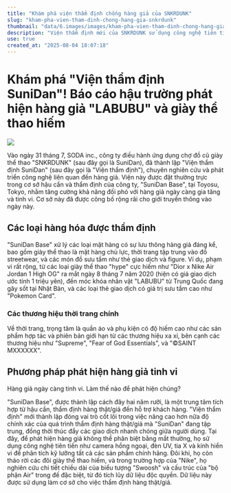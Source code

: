 ```yaml
---
title: "Khám phá viện thẩm định chống hàng giả của SNKRDUNK"
slug: "kham-pha-vien-tham-dinh-chong-hang-gia-snkrdunk"
thumbnail: "data/6.images/images/kham-pha-vien-tham-dinh-chong-hang-gia-snkrdunk.webp"
description: "Viện thẩm định mới của SNKRDUNK sử dụng công nghệ tiên tiến để phát hiện hàng giả tinh vi từ giày dép đến đồ sưu tầm nhằm bảo vệ người tiêu dùng."
use: true
created_at: "2025-08-04 18:07:18"
---
```


# Khám phá "Viện thẩm định SuniDan"! Báo cáo hậu trường phát hiện hàng giả "LABUBU" và giày thể thao hiếm

![](/images/20250804-02176136-wwdjapan-000-2-view.webp)

Vào ngày 31 tháng 7, SODA inc., công ty điều hành ứng dụng chợ đồ cũ giày thể thao "SNKRDUNK" (sau đây gọi là SuniDan), đã thành lập "Viện thẩm định SuniDan" (sau đây gọi là "Viện thẩm định"), chuyên nghiên cứu và phát triển công nghệ liên quan đến hàng giả. Viện này được đặt thường trực trong cơ sở hậu cần và thẩm định của công ty, "SuniDan Base", tại Toyosu, Tokyo, nhằm tăng cường khả năng đối phó với hàng giả ngày càng gia tăng và tinh vi. Cơ sở này đã được công bố rộng rãi cho giới truyền thông vào ngày này.

## Các loại hàng hóa được thẩm định

"SuniDan Base" xử lý các loại mặt hàng có sự lưu thông hàng giả đáng kể, bao gồm giày thể thao là mặt hàng chủ lực, thời trang tập trung vào đồ streetwear, và các món đồ sưu tầm như thẻ giao dịch và figure. Ví dụ, phạm vi rất rộng, từ các loại giày thể thao "hype" cực hiếm như "Dior x Nike Air Jordan 1 High OG" ra mắt ngày 8 tháng 7 năm 2020 (hiện có giá giao dịch ước tính 1 triệu yên), đến móc khóa nhân vật "LABUBU" từ Trung Quốc đang gây sốt tại Nhật Bản, và các loại thẻ giao dịch có giá trị sưu tầm cao như "Pokemon Card".

### Các thương hiệu thời trang chính

Về thời trang, trọng tâm là quần áo và phụ kiện có độ hiếm cao như các sản phẩm hợp tác và phiên bản giới hạn từ các thương hiệu xa xỉ, bên cạnh các thương hiệu như "Supreme", "Fear of God Essentials", và "©︎SAINT MXXXXXX".

## Phương pháp phát hiện hàng giả tinh vi

Hàng giả ngày càng tinh vi. Làm thế nào để phát hiện chúng?

"SuniDan Base", được thành lập cách đây hai năm rưỡi, là một trung tâm tích hợp từ hậu cần, thẩm định hàng thật/giả đến hỗ trợ khách hàng. "Viện thẩm định" mới thành lập đóng vai trò cốt lõi trong việc nâng cao hơn nữa độ chính xác của quá trình thẩm định hàng thật/giả mà "SuniDan" đang tập trung, đồng thời thúc đẩy các giao dịch nhanh chóng giữa người dùng. Tại đây, để phát hiện hàng giả không thể phân biệt bằng mắt thường, họ sử dụng công nghệ tiên tiến như camera hồng ngoại, đèn UV, tia X và kính hiển vi để phân tích kỹ lưỡng tất cả các sản phẩm chính hãng. Đôi khi, họ còn tháo rời các đôi giày thể thao hiếm, và trong trường hợp của "Nike", họ nghiên cứu chi tiết chiều dài của biểu tượng "Swoosh" và cấu trúc của "bộ phận Air" trong đế đặc biệt, từ đó tích lũy dữ liệu độc quyền. Dữ liệu này được sử dụng làm cơ sở cho việc thẩm định hàng thật/giả.